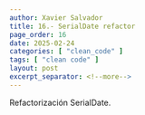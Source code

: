```yaml
---
author: Xavier Salvador
title: 16.- SerialDate refactor
page_order: 16
date: 2025-02-24
categories: [ "clean_code" ]
tags: [ "clean code" ]
layout: post
excerpt_separator: <!--more-->
---
```


Refactorización SerialDate.